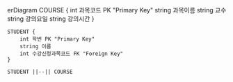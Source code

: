 erDiagram
    COURSE {
        int 과목코드 PK "Primary Key"
        string 과목이름
        string 교수
        string 강의요일
        string 강의시간
    }

    STUDENT {
        int 학번 PK "Primary Key"
        string 이름
        int 수강신청과목코드 FK "Foreign Key"
    }

    STUDENT ||--|| COURSE 
